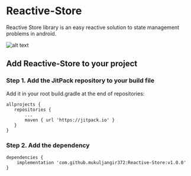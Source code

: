 # Reactive-Store
Reactive Store library is an easy reactive solution to state management problems in android.

![alt text](http://url/to/img.png)

## Add Reactive-Store to your project
### Step 1. Add the JitPack repository to your build file
Add it in your root build.gradle at the end of repositories:

``` 
allprojects {
   repositories {
       ...
       maven { url 'https://jitpack.io' }
   }
}
```

### Step 2. Add the dependency
```
dependencies {
    implementation 'com.github.mukuljangir372:Reactive-Store:v1.0.0'
}
```
